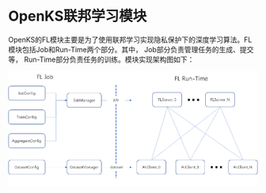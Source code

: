 # OpenKS联邦学习模块

OpenKS的FL模块主要是为了使用联邦学习实现隐私保护下的深度学习算法。FL模块包括Job和Run-Time两个部分。其中， Job部分负责管理任务的生成、提交等， Run-Time部分负责任务的训练。模块实现架构图如下：

![fl](./docs/pics/fl.png)